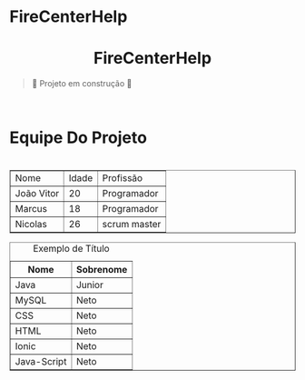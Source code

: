 # FireCenterHelp
<h1 align="center">FireCenterHelp </h1>


> :construction: Projeto em construção :construction:
<table border="1">
<br>
<h1>Equipe Do Projeto<h1>
    <tr>
        <td>Nome</td>
        <td>Idade</td>
        <td>Profissão</td>
    </tr>
    <tr>
        <td>João Vitor</td>
        <td>20</td>
        <td>Programador</td>
    </tr>
    <tr>
        <td>Marcus</td>
        <td>18</td>
        <td>Programador</td>
    </tr>
    <tr>
        <td>Nicolas</td>
        <td>26</td>
        <td>scrum master</td>
    </tr>
</table>

<table border="1">
    <caption>Exemplo de Título</caption>
    <tr>
        <th>Nome</th>
        <th>Sobrenome</th>
    </tr>
    <tr>
        <td>Java</td>
        <td>Junior</td>
    </tr>
    <tr>
        <td>MySQL</td>
        <td>Neto</td>
    </tr>
    <tr>
        <td>CSS</td>
        <td>Neto</td>
    </tr>
    <tr>
        <td>HTML</td>
        <td>Neto</td>
    </tr>
    <tr>
        <td>Ionic</td>
        <td>Neto</td>
    </tr>
    <tr>
        <td>Java-Script</td>
        <td>Neto</td>
    </tr>
</table>
